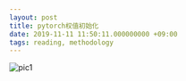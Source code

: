 ```yaml
---
layout: post
title: pytorch权值初始化
date: 2019-11-11 11:50:11.000000000 +09:00
tags: reading, methodology
---
```


![pic1](https://github.com/StonesLuo/stonesluo.github.io/raw/master/_posts/2019-11-11-pytorch权值初始化.resources/pytorch权值初始化.png)